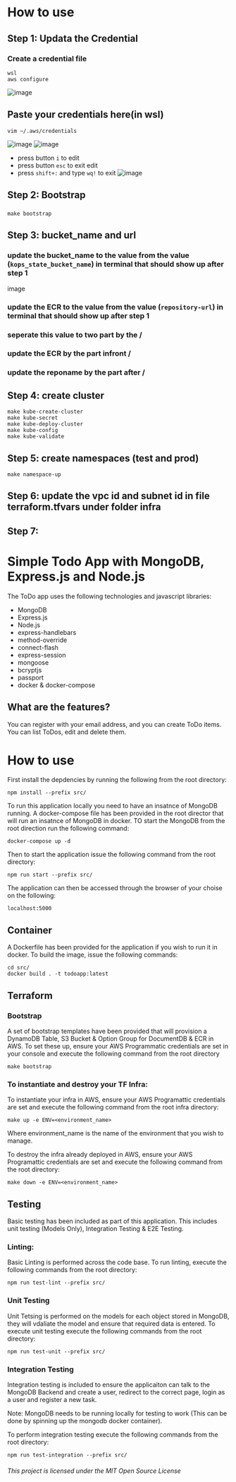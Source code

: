 

# How to use

## Step 1: Updata the Credential 
### Create a credential file
```
wsl
aws configure
```
![image](https://user-images.githubusercontent.com/53294143/119211727-64b8a900-bae6-11eb-9b3f-ea06aacb0c06.png)


## Paste your credentials here(in wsl)
```
vim ~/.aws/credentials
```
![image](https://user-images.githubusercontent.com/53294143/119211774-b82af700-bae6-11eb-9795-b380917ace08.png)
![image](https://user-images.githubusercontent.com/53294143/119211768-ac3f3500-bae6-11eb-8cf6-6ce85cc6b734.png)
- press button `i` to edit
- press button `esc` to exit edit
- press `shift+:` and type `wq!` to exit
![image](https://user-images.githubusercontent.com/53294143/119211808-f88a7500-bae6-11eb-99b9-f74319d25013.png)

## Step 2: Bootstrap
###
```
make bootstrap
```

## Step 3: bucket_name and url
### update the bucket_name to the value from the value (`kops_state_bucket_name`) in terminal that should show up after step 1
image
### update the ECR to the value from the value (`repository-url`) in terminal that should show up after step 1
### seperate this value to two part by the /
### update the ECR by the part infront /
### update the reponame by the part after /

## Step 4: create cluster
```
make kube-create-cluster
make kube-secret
make kube-deploy-cluster
make kube-config
make kube-validate
```

## Step 5: create namespaces (test and prod)
```
make namespace-up
```

## Step 6: update the vpc id and subnet id in file terraform.tfvars under folder infra
## Step 7: 






# Simple Todo App with MongoDB, Express.js and Node.js
The ToDo app uses the following technologies and javascript libraries:
* MongoDB
* Express.js
* Node.js
* express-handlebars
* method-override
* connect-flash
* express-session
* mongoose
* bcryptjs
* passport
* docker & docker-compose

## What are the features?
You can register with your email address, and you can create ToDo items. You can list ToDos, edit and delete them. 

# How to use
First install the depdencies by running the following from the root directory:
```
npm install --prefix src/
```

To run this application locally you need to have an insatnce of MongoDB running. A docker-compose file has been provided in the root director that will run an insatnce of MongoDB in docker. TO start the MongoDB from the root direction run the following command:

```
docker-compose up -d
```

Then to start the application issue the following command from the root directory:
```
npm run start --prefix src/
```

The application can then be accessed through the browser of your choise on the following:

```
localhost:5000
```
## Container
A Dockerfile has been provided for the application if you wish to run it in docker. To build the image, issue the following commands:

```
cd src/
docker build . -t todoapp:latest
```

## Terraform

### Bootstrap
A set of bootstrap templates have been provided that will provision a DynamoDB Table, S3 Bucket & Option Group for DocumentDB & ECR in AWS. To set these up, ensure your AWS Programmatic credentials are set in your console and execute the following command from the root directory

```
make bootstrap
```

### To instantiate and destroy your TF Infra:

To instantiate your infra in AWS, ensure your AWS Programattic credentials are set and execute the following command from the root infra directory:

```
make up -e ENV=<environment_name>
```

Where environment_name is the name of the environment that you wish to manage.

To destroy the infra already deployed in AWS, ensure your AWS Programattic credentials are set and execute the following command from the root directory:

```
make down -e ENV=<environment_name>
```

## Testing

Basic testing has been included as part of this application. This includes unit testing (Models Only), Integration Testing & E2E Testing.

### Linting:
Basic Linting is performed across the code base. To run linting, execute the following commands from the root directory:

```
npm run test-lint --prefix src/
```

### Unit Testing
Unit Tetsing is performed on the models for each object stored in MongoDB, they will vdaliate the model and ensure that required data is entered. To execute unit testing execute the following commands from the root directory:

```
npm run test-unit --prefix src/
```

### Integration Testing
Integration testing is included to ensure the applicaiton can talk to the MongoDB Backend and create a user, redirect to the correct page, login as a user and register a new task. 

Note: MongoDB needs to be running locally for testing to work (This can be done by spinning up the mongodb docker container).

To perform integration testing execute the following commands from the root directory:

```
npm run test-integration --prefix src/
```


###### This project is licensed under the MIT Open Source License
